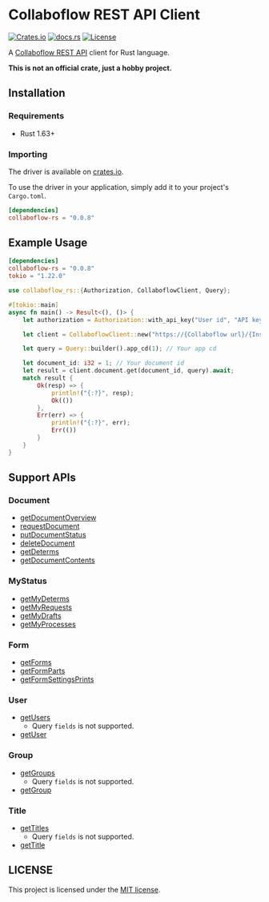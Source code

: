 # Collaboflow REST API Client
[![Crates.io](https://img.shields.io/crates/v/collaboflow-rs.svg)](https://crates.io/crates/collaboflow-rs)
[![docs.rs](https://docs.rs/collaboflow-rs/badge.svg)](https://docs.rs/collaboflow-rs)
[![License](https://img.shields.io/github/license/codemountains/collaboflow-rs)](LICENSE)

A [Collaboflow REST API](http://docs.collaboflow.com/api-docs/) client for Rust language.

**This is not an official crate, just a hobby project.**

## Installation

### Requirements

- Rust 1.63+

### Importing

The driver is available on [crates.io](https://crates.io/crates/collaboflow-rs).

To use the driver in your application, simply add it to your project's `Cargo.toml`.

```toml
[dependencies]
collaboflow-rs = "0.0.8"
```

## Example Usage

```toml
[dependencies]
collaboflow-rs = "0.0.8"
tokio = "1.22.0"
```

```rust
use collaboflow_rs::{Authorization, CollaboflowClient, Query};

#[tokio::main]
async fn main() -> Result<(), ()> {
    let authorization = Authorization::with_api_key("User id", "API key");

    let client = CollaboflowClient::new("https://{Collaboflow url}/{Instance name}/api/index.cfm/v1/", authorization);

    let query = Query::builder().app_cd(1); // Your app cd

    let document_id: i32 = 1; // Your document id
    let result = client.document.get(document_id, query).await;
    match result {
        Ok(resp) => {
            println!("{:?}", resp);
            Ok(())
        },
        Err(err) => {
            println!("{:?}", err);
            Err(())
        }
    }
}
```

## Support APIs

### Document

- [getDocumentOverview](http://docs.collaboflow.com/api-docs/#/Document/getDocumentOverview)
- [requestDocument](http://docs.collaboflow.com/api-docs/#/Document/requestDocument)
- [putDocumentStatus](http://docs.collaboflow.com/api-docs/#/Document/putDocumentStatus)
- [deleteDocument](http://docs.collaboflow.com/api-docs/#/Document/deleteDocument)
- [getDeterms](http://docs.collaboflow.com/api-docs/#/Document/getDeterms)
- [getDocumentContents](http://docs.collaboflow.com/api-docs/#/Document/getDocumentContents)

### MyStatus

- [getMyDeterms](http://docs.collaboflow.com/api-docs/#/MyStatus/getMyDeterms)
- [getMyRequests](http://docs.collaboflow.com/api-docs/#/MyStatus/getMyRequests)
- [getMyDrafts](http://docs.collaboflow.com/api-docs/#/MyStatus/getMyDrafts)
- [getMyProcesses](http://docs.collaboflow.com/api-docs/#/MyStatus/getMyProcesses)

### Form

- [getForms](http://docs.collaboflow.com/api-docs/#/Form/getForms)
- [getFormParts](http://docs.collaboflow.com/api-docs/#/Form/getFormParts)
- [getFormSettingsPrints](http://docs.collaboflow.com/api-docs/#/Form/getFormSettingsPrints)

### User

- [getUsers](http://docs.collaboflow.com/api-docs/#/User/getUsers)
  - Query `fields` is not supported.
- [getUser](http://docs.collaboflow.com/api-docs/#/User/getUser)

### Group

- [getGroups](http://docs.collaboflow.com/api-docs/#/Group/getGroups)
  - Query `fields` is not supported.
- [getGroup](http://docs.collaboflow.com/api-docs/#/Group/getGroup)

### Title

- [getTitles](http://docs.collaboflow.com/api-docs/#/Title/getTitles)
  - Query `fields` is not supported.
- [getTitle](http://docs.collaboflow.com/api-docs/#/Title/getTitle)

## LICENSE

This project is licensed under the [MIT license](LICENSE).

